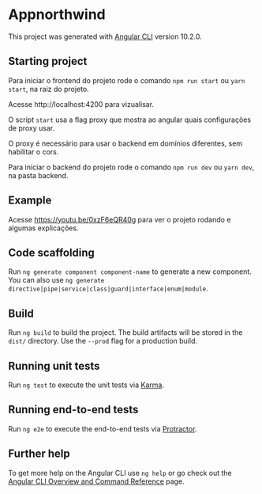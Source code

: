 # Appnorthwind

This project was generated with [Angular CLI](https://github.com/angular/angular-cli) version 10.2.0.

## Starting project

Para iniciar o frontend do projeto rode o comando `npm run start` ou `yarn start`, na raiz do projeto.

Acesse http://localhost:4200 para vizualisar.

O script `start` usa a flag proxy que mostra ao angular quais configurações de proxy usar.

O proxy é necessário para usar o backend em domínios diferentes, sem habilitar o cors.

Para iniciar o backend do projeto rode o comando `npm run dev` ou `yarn dev`, na pasta backend.

## Example

Acesse https://youtu.be/0xzF6eQR40g para ver o projeto rodando e algumas explicações.

## Code scaffolding

Run `ng generate component component-name` to generate a new component. You can also use `ng generate directive|pipe|service|class|guard|interface|enum|module`.

## Build

Run `ng build` to build the project. The build artifacts will be stored in the `dist/` directory. Use the `--prod` flag for a production build.

## Running unit tests

Run `ng test` to execute the unit tests via [Karma](https://karma-runner.github.io).

## Running end-to-end tests

Run `ng e2e` to execute the end-to-end tests via [Protractor](http://www.protractortest.org/).

## Further help

To get more help on the Angular CLI use `ng help` or go check out the [Angular CLI Overview and Command Reference](https://angular.io/cli) page.
